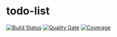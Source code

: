 # todo-list

[![Build Status](https://travis-ci.org/luedinski/todo-list.png?branch=master)](https://travis-ci.org/luedinski/todo-list) [![Quality Gate](https://sonarcloud.io/api/project_badges/measure?metric=alert_status&project=org.luedinski:todo-list-parent)](https://sonarcloud.io/dashboard?id=org.luedinski%3Atodo-list-parent) [![Coverage](https://sonarcloud.io/api/project_badges/measure?metric=coverage&project=org.luedinski:todo-list-parent)](https://sonarcloud.io/dashboard?id=org.luedinski%3Atodo-list-parent)

